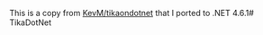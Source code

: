 This is a copy from [KevM/tikaondotnet](https://github.com/KevM/tikaondotnet) that I ported to .NET 4.6.1# TikaDotNet
